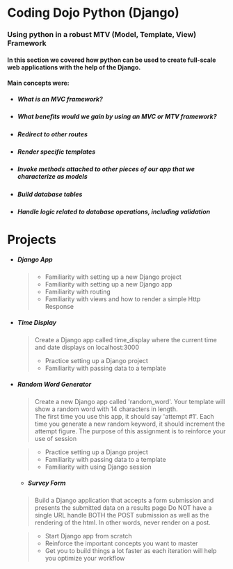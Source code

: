 # Coding Dojo Python (Django)
### Using python in a robust MTV (Model, Template, View) Framework

#### In this section we covered how python can be used to create full-scale web applications with the help of the Django.
#### Main concepts were:
* ##### What is an MVC framework?
* ##### What benefits would we gain by using an MVC or MTV framework?
* ##### Redirect to other routes
* ##### Render specific templates
* ##### Invoke methods attached to other pieces of our app that we characterize as models
* ##### Build database tables
* ##### Handle logic related to database operations, including validation

# Projects

* ##### Django App
  >- Familiarity with setting up a new Django project
  >- Familiarity with setting up a new Django app
  >- Familiarity with routing
  >- Familiarity with views and how to render a simple Http Response

* ##### Time Display
  > Create a Django app called time_display where the current time and date displays on localhost:3000
  >- Practice setting up a Django project
  >- Familiarity with passing data to a template
  
* ##### Random Word Generator
  > Create a new Django app called 'random_word'. Your template will show a random word with 14 characters in length.  
  > The first time you use this app, it should say 'attempt #1'. Each time you generate a new random keyword, it should increment the attempt figure. The purpose of this assignment is to reinforce your use of session  
  
  >- Practice setting up a Django project
  >- Familiarity with passing data to a template
  >- Familiarity with using Django session 
  
  * ##### Survey Form
  > Build a Django application that accepts a form submission and presents the submitted data on a results page
  > Do NOT have a single URL handle BOTH the POST submission as well as the rendering of the html. In other words, never render on a post.  
  
  >- Start Django app from scratch
  >- Reinforce the important concepts you want to master
  >- Get you to build things a lot faster as each iteration will help you optimize your workflow
